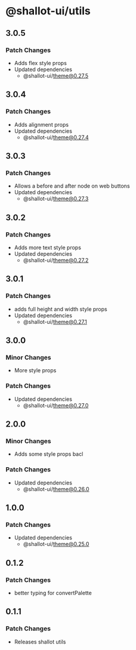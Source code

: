 # @shallot-ui/utils

## 3.0.5

### Patch Changes

- Adds flex style props
- Updated dependencies
  - @shallot-ui/theme@0.27.5

## 3.0.4

### Patch Changes

- Adds alignment props
- Updated dependencies
  - @shallot-ui/theme@0.27.4

## 3.0.3

### Patch Changes

- Allows a before and after node on web buttons
- Updated dependencies
  - @shallot-ui/theme@0.27.3

## 3.0.2

### Patch Changes

- Adds more text style props
- Updated dependencies
  - @shallot-ui/theme@0.27.2

## 3.0.1

### Patch Changes

- adds full height and width style props
- Updated dependencies
  - @shallot-ui/theme@0.27.1

## 3.0.0

### Minor Changes

- More style props

### Patch Changes

- Updated dependencies
  - @shallot-ui/theme@0.27.0

## 2.0.0

### Minor Changes

- Adds some style props bacl

### Patch Changes

- Updated dependencies
  - @shallot-ui/theme@0.26.0

## 1.0.0

### Patch Changes

- Updated dependencies
  - @shallot-ui/theme@0.25.0

## 0.1.2

### Patch Changes

- better typing for convertPalette

## 0.1.1

### Patch Changes

- Releases shallot utils

